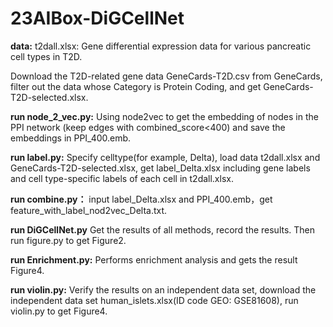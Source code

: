 # 23AIBox-DiGCellNet
**data:**
t2dall.xlsx: Gene differential expression data for various pancreatic cell types in T2D.

Download the T2D-related gene data GeneCards-T2D.csv from GeneCards, filter out the data whose Category is Protein Coding, and get GeneCards-T2D-selected.xlsx.


**run node_2_vec.py:**
Using node2vec to get the embedding of nodes in the PPI network (keep edges with combined_score<400) and save the embeddings in PPI_400.emb.

**run label.py:**
Specify celltype(for example, Delta), load data t2dall.xlsx and GeneCards-T2D-selected.xlsx, get label_Delta.xlsx including gene labels and cell type-specific labels of each cell in t2dall.xlsx.

**run combine.py：**
input label_Delta.xlsx and PPI_400.emb，get feature_with_label_nod2vec_Delta.txt.

**run DiGCellNet.py**
Get the results of all methods, record the results. Then run figure.py to get Figure2.

**run Enrichment.py:**
Performs enrichment analysis and gets the result Figure4.

**run violin.py:**
Verify the results on an independent data set, download the independent data set human_islets.xlsx(ID code GEO: GSE81608), run violin.py to get Figure4.
